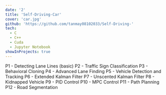 ```yaml
---
date: '2'
title: 'Self-Driving-Car'
cover: 'car.jpg'
github: 'https://github.com/tanmay08102033/Self-Driving-'
tech:
  - C
  - C++
  - Cuda
  - Jupyter Notebook
showInProjects: true
---
```


P1 - Detecting Lane Lines (basic)
P2 - Traffic Sign Classification
P3 - Behavioral Cloning
P4 - Advanced Lane Finding
P5 - Vehicle Detection and Tracking
P6 - Extended Kalman Filter
P7 - Unscented Kalman Filter
P8 - Kidnapped Vehicle
P9 - PID Control
P10 - MPC Control
P11 - Path Planning
P12 - Road Segmentation
